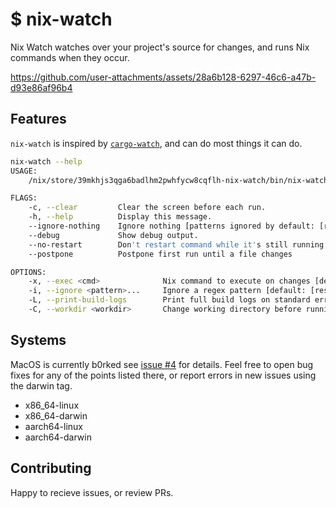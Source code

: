 # $ nix-watch

Nix Watch watches over your project's source for changes, and runs Nix commands when they occur.


https://github.com/user-attachments/assets/28a6b128-6297-46c6-a47b-d93e86af96b4


## Features

`nix-watch` is inspired by [`cargo-watch`](https://crates.io/crates/cargo-watch), and can do most things it can do.

```sh
nix-watch --help
USAGE:
    /nix/store/39mkhjs3qga6badlhm2pwhfycw8cqflh-nix-watch/bin/nix-watch [FLAGS] [OPTIONS]

FLAGS:
    -c, --clear         Clear the screen before each run.
    -h, --help          Display this message.
    --ignore-nothing    Ignore nothing [patterns ignored by default: [result* .*.git]].
    --debug             Show debug output.
    --no-restart        Don't restart command while it's still running.
    --postpone          Postpone first run until a file changes

OPTIONS:
    -x, --exec <cmd>              Nix command to execute on changes [default: "flake check"].
    -i, --ignore <pattern>...     Ignore a regex pattern [default: [result* .*.git]]
    -L, --print-build-logs        Print full build logs on standard error, equal to including the nix '-L' option.
    -C, --workdir <workdir>       Change working directory before running command [default: current directory]
```

## Systems

MacOS is currently b0rked see [issue #4](https://github.com/Cloud-Scythe-Labs/nix-watch/issues/4) for details. Feel free to open bug fixes for any of the points listed there, or report errors in new issues using the darwin tag.

- x86_64-linux
- x86_64-darwin
- aarch64-linux
- aarch64-darwin

## Contributing

Happy to recieve issues, or review PRs.
